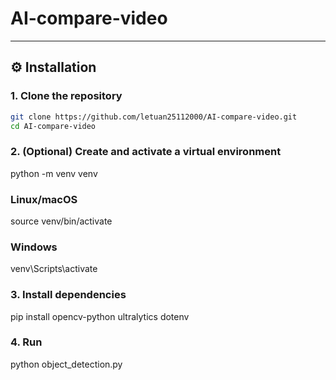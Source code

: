 # AI-compare-video

---

## ⚙️ Installation

### 1. Clone the repository

```bash
git clone https://github.com/letuan25112000/AI-compare-video.git
cd AI-compare-video
```

### 2. (Optional) Create and activate a virtual environment

python -m venv venv

### Linux/macOS

source venv/bin/activate

### Windows

venv\Scripts\activate

### 3. Install dependencies

pip install opencv-python ultralytics dotenv

### 4. Run

python object_detection.py
